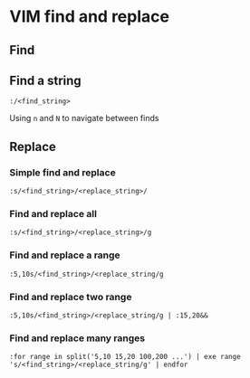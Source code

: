 # VIM find and replace

## Find

## Find a string

```vim
:/<find_string>
```

Using `n` and `N` to navigate between finds

## Replace

### Simple find and replace

```vim
:s/<find_string>/<replace_string>/
```

### Find and replace all

```vim
:s/<find_string>/<replace_string>/g
```

### Find and replace a range

```vim
:5,10s/<find_string>/<replace_string/g
```

### Find and replace two range

```vim
:5,10s/<find_string>/<replace_string/g | :15,20&&
```

### Find and replace many ranges

```vim
:for range in split('5,10 15,20 100,200 ...') | exe range 's/<find_string>/<replace_string/g' | endfor
```


<fin>
